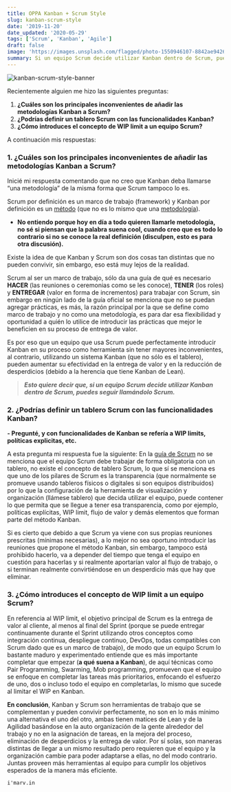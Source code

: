 ```yaml
---
title: OPPA Kanban + Scrum Style
slug: kanban-scrum-style
date: '2019-11-20'
date_updated: '2020-05-29'
tags: ['Scrum', 'Kanban', 'Agile']
draft: false
image: 'https://images.unsplash.com/flagged/photo-1550946107-8842ae9426db?ixlib=rb-1.2.1&q=80&fm=jpg&crop=entropy&cs=tinysrgb&w=2000&fit=max&ixid=eyJhcHBfaWQiOjExNzczfQ'
summary: Si un equipo Scrum decide utilizar Kanban dentro de Scrum, puedes seguir llamándolo Scrum.
---
```


![kanban-scrum-style-banner](https://images.unsplash.com/flagged/photo-1550946107-8842ae9426db?ixlib=rb-1.2.1&q=80&fm=jpg&crop=entropy&cs=tinysrgb&w=2000&fit=max&ixid=eyJhcHBfaWQiOjExNzczfQ)

Recientemente alguien me hizo las siguientes preguntas:

1. **¿Cuáles son los principales inconvenientes de añadir las metodologías Kanban a Scrum?**
2. **¿Podrías definir un tablero Scrum con las funcionalidades Kanban?**
3. **¿Cómo introduces el concepto de WIP limit a un equipo Scrum?**

A continuación mis respuestas:

### **1. ¿Cuáles son los principales inconvenientes de añadir las metodologías Kanban a Scrum?**

Inicié mi respuesta comentando que no creo que Kanban deba llamarse “una metodología” de la misma forma que Scrum tampoco lo es.

Scrum por definición es un marco de trabajo (framework) y Kanban por definición es un [método](https://www.google.com/search?q=metodo+definicion&oq=metodo+definicion&aqs=chrome..69i57j0l5.3260j1j7&sourceid=chrome&ie=UTF-8) (que no es lo mismo que una [metodología](https://www.google.com/search?safe=off&sxsrf=ACYBGNQs7KB7MKXxNq_J9uDjYgD4ewHzXQ%3A1574269259851&ei=S3HVXeO9M4yhUNKNlogE&q=metodologia+definicion&oq=metodologia+definicion&gs_l=psy-ab.3..0i7i30l7j0j0i7i30l2.82470.84657..84867...0.3..0.96.1008.12......0....1..gws-wiz.......0i71j35i305i39.SaMZm6dzm9k&ved=0ahUKEwijj46AovnlAhWMEBQKHdKGBUEQ4dUDCAs&uact=5)).

- **No entiendo porque hoy en día a todo quieren llamarle metodología, no sé si piensan que la palabra suena cool, cuando creo que es todo lo contrario si no se conoce la real definición (disculpen, esto es para otra discusión).**

Existe la idea de que Kanban y Scrum son dos cosas tan distintas que no pueden convivir, sin embargo, eso está muy lejos de la realidad.

Scrum al ser un marco de trabajo, sólo da una guía de qué es necesario **HACER** (las reuniones o ceremonias como se les conoce), **TENER** (los roles) y **ENTREGAR** (valor en forma de incrementos) para trabajar con Scrum, sin embargo en ningún lado de la guía oficial se menciona que no se puedan agregar prácticas, es más, la razón principal por la que se define como marco de trabajo y no como una metodología, es para dar esa flexibilidad y oportunidad a quién lo utilice de introducir las prácticas que mejor le beneficien en su proceso de entrega de valor.

Es por eso que un equipo que usa Scrum puede perfectamente introducir Kanban en su proceso como herramienta sin tener mayores inconvenientes, al contrario, utilizando un sistema Kanban (que no sólo es el tablero), pueden aumentar su efectividad en la entrega de valor y en la reducción de desperdicios (debido a la herencia que tiene Kanban de Lean).

> **_Esto quiere decir que, si un equipo Scrum decide utilizar Kanban dentro de Scrum, puedes seguir llamándolo Scrum._**

### 2. ¿Podrías definir un tablero Scrum con las funcionalidades Kanban?

**- Pregunté, y con funcionalidades de Kanban se refería a WIP limits, políticas explicitas, etc.**

A esta pregunta mi respuesta fue la siguiente: En la [guía de Scrum](https://scrumguides.org/) no se menciona que el equipo Scrum debe trabajar de forma obligatoria con un tablero, no existe el concepto de tablero Scrum, lo que sí se menciona es que uno de los pilares de Scrum es la transparencia (que normalmente se promueve usando tableros físicos o digitales si son equipos distribuidos) por lo que la configuración de la herramienta de visualización y organización (llámese tablero) que decida utilizar el equipo, puede contener lo que permita que se llegue a tener esa transparencia, como por ejemplo, políticas explícitas, WIP limit, flujo de valor y demás elementos que forman parte del método Kanban.

Si es cierto que debido a que Scrum ya viene con sus propias reuniones prescritas (mínimas necesarias), a lo mejor no sea oportuno introducir las reuniones que propone el método Kanban, sin embargo, tampoco está prohibido hacerlo, va a depender del tiempo que tenga el equipo en cuestión para hacerlas y si realmente aportarían valor al flujo de trabajo, o si terminan realmente convirtiéndose en un desperdicio más que hay que eliminar.

### 3. **¿Cómo introduces el concepto de WIP limit a un equipo Scrum?**

En referencia al WIP limit, el objetivo principal de Scrum es la entrega de valor al cliente, al menos al final del Sprint (porque se puede entregar continuamente durante el Sprint utilizando otros conceptos como integración continua, despliegue continuo, DevOps, todas compatibles con Scrum dado que es un marco de trabajo), de modo que un equipo Scrum lo bastante maduro y experimentado entiende que es más importante completar que empezar (**a qué suena a Kanban**), de aquí técnicas como Pair Programming, Swarming, Mob programming, promueven que el equipo se enfoque en completar las tareas más prioritarios, enfocando el esfuerzo de uno, dos o incluso todo el equipo en completarlas, lo mismo que sucede al limitar el WIP en Kanban.

**En conclusión**, Kanban y Scrum son herramientas de trabajo que se complementan y pueden convivir perfectamente, no son en lo más mínimo una alternativa el uno del otro, ambas tienen matices de Lean y de la Agilidad basándose en la auto organización de la gente alrededor del trabajo y no en la asignación de tareas, en la mejora del proceso, eliminación de desperdicios y la entrega de valor. Por sí solas, son maneras distintas de llegar a un mismo resultado pero requieren que el equipo y la organización cambie para poder adaptarse a ellas, no del modo contrario. Juntas proveen más herramientas al equipo para cumplir los objetivos esperados de la manera más eficiente.

    i'marv.in
